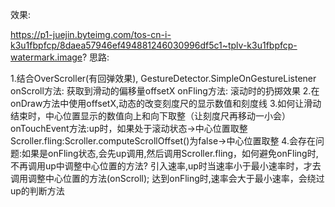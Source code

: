 效果:

https://p1-juejin.byteimg.com/tos-cn-i-k3u1fbpfcp/8daea57946ef494881246030996df5c1~tplv-k3u1fbpfcp-watermark.image?
思路:

1.结合OverScroller(有回弹效果), GestureDetector.SimpleOnGestureListener
  onScroll方法: 获取到滑动的偏移量offsetX
  onFling方法: 滚动时的扔掷效果
2.在onDraw方法中使用offsetX,动态的改变刻度尺的显示数值和刻度线
3.如何让滑动结束时，中心位置显示的数值向上和向下取整（让刻度尺再移动一小会）
  onTouchEvent方法:up时，如果处于滚动状态->中心位置取整
  Scroller.fling:Scroller.computeScrollOffset()为false->中心位置取整
4.会存在问题:如果是onFling状态,会先up调用,然后调用Scroller.fling，如何避免onFling时,不再调用up中调整中心位置的方法?
引入速率,up时当速率小于最小速率时，才去调用调整中心位置的方法(onScroll); 达到onFling时,速率会大于最小速率，会绕过up的判断方法

